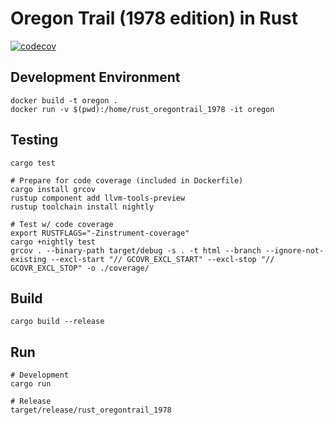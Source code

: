 # Oregon Trail (1978 edition) in Rust

[![codecov](https://codecov.io/gh/quantifex/rust_oregontrail_1978/branch/main/graph/badge.svg?token=PFJS3C0DS0)](https://codecov.io/gh/quantifex/rust_oregontrail_1978)

## Development Environment
```shell
docker build -t oregon .
docker run -v $(pwd):/home/rust_oregontrail_1978 -it oregon
```

## Testing
```shell
cargo test

# Prepare for code coverage (included in Dockerfile)
cargo install grcov
rustup component add llvm-tools-preview
rustup toolchain install nightly

# Test w/ code coverage
export RUSTFLAGS="-Zinstrument-coverage"
cargo +nightly test
grcov . --binary-path target/debug -s . -t html --branch --ignore-not-existing --excl-start "// GCOVR_EXCL_START" --excl-stop "// GCOVR_EXCL_STOP" -o ./coverage/
```

## Build
```shell
cargo build --release
```


## Run
```shell
# Development
cargo run

# Release
target/release/rust_oregontrail_1978
```
